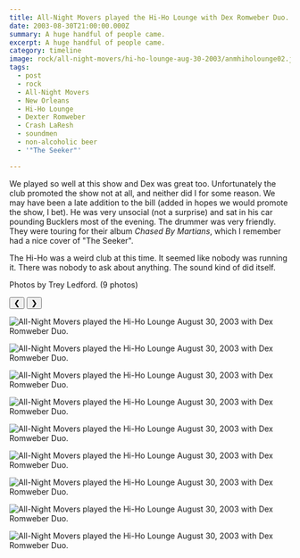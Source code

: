 ```yaml
---
title: All-Night Movers played the Hi-Ho Lounge with Dex Romweber Duo.
date: 2003-08-30T21:00:00.000Z
summary: A huge handful of people came.
excerpt: A huge handful of people came.
category: timeline
image: rock/all-night-movers/hi-ho-lounge-aug-30-2003/anmhiholounge02.jpg
tags:
  - post
  - rock
  - All-Night Movers
  - New Orleans
  - Hi-Ho Lounge
  - Dexter Romweber
  - Crash LaResh
  - soundmen
  - non-alcoholic beer
  - '"The Seeker"'

---
```


We played so well at this show and Dex was great too. Unfortunately the club promoted the show not at all, and neither did I for some reason. We may have been a late addition to the bill (added in hopes we would promote the show, I bet). He was very unsocial (not a surprise) and sat in his car pounding Bucklers most of the evening. The drummer was very friendly. They were touring for their album _Chased By Martians_, which I remember had a nice cover of "The Seeker".

The Hi-Ho was a weird club at this time. It seemed like nobody was running it. There was nobody to ask about anything. The sound kind of did itself.

Photos by Trey Ledford. (9 photos)

<div id="viewport">
    <button id="buttonPrevious">&#10094;</button>
    <button id="buttonNext">&#10095;</button>

![All-Night Movers played the Hi-Ho Lounge August 30, 2003 with Dex Romweber Duo.](/static/img/rock/all-night-movers/hi-ho-lounge-aug-30-2003/anmhiholounge01.jpg)

![All-Night Movers played the Hi-Ho Lounge August 30, 2003 with Dex Romweber Duo.](/static/img/rock/all-night-movers/hi-ho-lounge-aug-30-2003/anmhiholounge02.jpg)

![All-Night Movers played the Hi-Ho Lounge August 30, 2003 with Dex Romweber Duo.](/static/img/rock/all-night-movers/hi-ho-lounge-aug-30-2003/anmhiholounge03.jpg)

![All-Night Movers played the Hi-Ho Lounge August 30, 2003 with Dex Romweber Duo.](/static/img/rock/all-night-movers/hi-ho-lounge-aug-30-2003/anmhiholounge04.jpg)

![All-Night Movers played the Hi-Ho Lounge August 30, 2003 with Dex Romweber Duo.](/static/img/rock/all-night-movers/hi-ho-lounge-aug-30-2003/anmhiholounge05.jpg)

![All-Night Movers played the Hi-Ho Lounge August 30, 2003 with Dex Romweber Duo.](/static/img/rock/all-night-movers/hi-ho-lounge-aug-30-2003/anmhiholounge06.jpg)

![All-Night Movers played the Hi-Ho Lounge August 30, 2003 with Dex Romweber Duo.](/static/img/rock/all-night-movers/hi-ho-lounge-aug-30-2003/anmhiholounge07.jpg)

![All-Night Movers played the Hi-Ho Lounge August 30, 2003 with Dex Romweber Duo.](/static/img/rock/all-night-movers/hi-ho-lounge-aug-30-2003/anmhiholounge08.jpg)

![All-Night Movers played the Hi-Ho Lounge August 30, 2003 with Dex Romweber Duo.](/static/img/rock/all-night-movers/hi-ho-lounge-aug-30-2003/anmhiholounge09.jpg)

</div>
<div id="caption"></div>